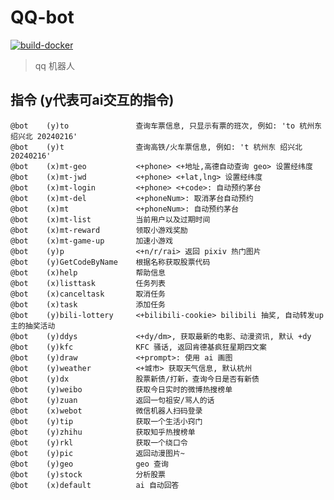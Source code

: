 
# QQ-bot

[![build-docker](https://github.com/Lick-Dog-Club/qq-bot/actions/workflows/build.yaml/badge.svg)](https://github.com/Lick-Dog-Club/qq-bot/actions/workflows/build.yaml)

> qq 机器人

## 指令 (y代表可ai交互的指令)

```text
@bot	(y)to           	查询车票信息, 只显示有票的班次, 例如: 'to 杭州东 绍兴北 20240216'
@bot	(y)t            	查询高铁/火车票信息, 例如: 't 杭州东 绍兴北 20240216'
@bot	(x)mt-geo       	<+phone> <+地址,高德自动查询 geo> 设置经纬度
@bot	(x)mt-jwd       	<+phone> <+lat,lng> 设置经纬度
@bot	(x)mt-login     	<+phone> <+code>: 自动预约茅台
@bot	(x)mt-del       	<+phoneNum>: 取消茅台自动预约
@bot	(x)mt           	<+phoneNum>: 自动预约茅台
@bot	(x)mt-list      	当前用户以及过期时间
@bot	(x)mt-reward    	领取小游戏奖励
@bot	(x)mt-game-up   	加速小游戏
@bot	(y)p            	<+n/r/rai> 返回 pixiv 热门图片
@bot	(y)GetCodeByName	根据名称获取股票代码
@bot	(x)help         	帮助信息
@bot	(x)listtask     	任务列表
@bot	(x)canceltask   	取消任务
@bot	(x)task         	添加任务
@bot	(y)bili-lottery 	<+bilibili-cookie> bilibili 抽奖, 自动转发up主的抽奖活动
@bot	(y)ddys         	<+dy/dm>, 获取最新的电影、动漫资讯, 默认 +dy
@bot	(y)kfc          	KFC 骚话, 返回肯德基疯狂星期四文案
@bot	(y)draw         	<+prompt>: 使用 ai 画图
@bot	(y)weather      	<+城市> 获取天气信息, 默认杭州
@bot	(y)dx           	股票新债/打新，查询今日是否有新债
@bot	(y)weibo        	获取今日实时的微博热搜榜单
@bot	(y)zuan         	返回一句祖安/骂人的话
@bot	(x)webot        	微信机器人扫码登录
@bot	(y)tip          	获取一个生活小窍门
@bot	(y)zhihu        	获取知乎热搜榜单
@bot	(y)rkl          	获取一个绕口令
@bot	(y)pic          	返回动漫图片~
@bot	(y)geo          	geo 查询
@bot	(y)stock        	分析股票
@bot	(x)default      	ai 自动回答
```